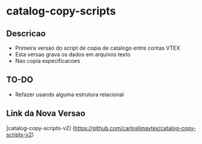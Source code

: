 # catalog-copy-scripts

## Descricao

- Primeira versao do script de copia de catalogo entre contas VTEX
- Esta versao grava os dados em arquivos texto
- Nao copia especificacoes

## TO-DO

- Refazer usando alguma estrutura relacional

## Link da Nova Versao

[catalog-copy-scripts-v2] (https://github.com/carloslimavtex/catalog-copy-scripts-v2)
